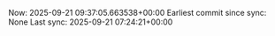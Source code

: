 Now: 2025-09-21 09:37:05.663538+00:00 Earliest commit since sync: None Last sync: 2025-09-21 07:24:21+00:00
